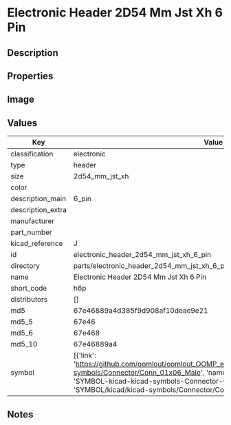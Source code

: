 # Electronic Header 2D54 Mm Jst Xh 6 Pin

## Description

## Properties


## Image


## Values

| Key | Value |
| --- | --- |
| classification | electronic |
| type | header |
| size | 2d54_mm_jst_xh |
| color |  |
| description_main | 6_pin |
| description_extra |  |
| manufacturer |  |
| part_number |  |
| kicad_reference | J |
| id | electronic_header_2d54_mm_jst_xh_6_pin |
| directory | parts/electronic_header_2d54_mm_jst_xh_6_pin |
| name | Electronic Header 2D54 Mm Jst Xh 6 Pin |
| short_code | h6p |
| distributors | [] |
| md5 | 67e46889a4d385f9d908af10deae9e21 |
| md5_5 | 67e46 |
| md5_6 | 67e468 |
| md5_10 | 67e46889a4 |
| symbol | [{'link': 'https://github.com/oomlout/oomlout_OOMP_eda_V2/tree/main/SYMBOL/kicad/kicad-symbols/Connector/Conn_01x06_Male', 'name': 'Connector : Conn_01x06_Male', 'id': 'SYMBOL-kicad-kicad-symbols-Connector-Conn_01x06_Male', 'directory': 'SYMBOL/kicad/kicad-symbols/Connector/Conn_01x06_Male/'}] |

## Notes

